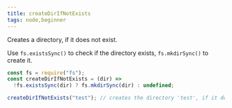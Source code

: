 ```yaml
---
title: createDirIfNotExists
tags: node,beginner
---
```


Creates a directory, if it does not exist.

Use `fs.existsSync()` to check if the directory exists, `fs.mkdirSync()` to create it.

```js
const fs = require("fs");
const createDirIfNotExists = (dir) =>
  !fs.existsSync(dir) ? fs.mkdirSync(dir) : undefined;
```

```js
createDirIfNotExists("test"); // creates the directory 'test', if it doesn't exist
```

